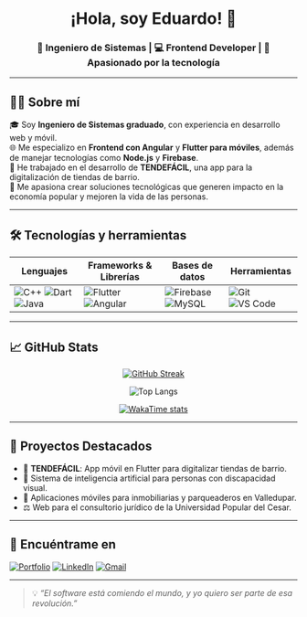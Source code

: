 <h1 align="center">¡Hola, soy Eduardo! 👋</h1>
<h3 align="center">🚀 Ingeniero de Sistemas | 💻 Frontend Developer | 📱 Apasionado por la tecnología</h3>

---

## 🧑‍💻 Sobre mí

🎓 Soy **Ingeniero de Sistemas graduado**, con experiencia en desarrollo web y móvil.  
🌐 Me especializo en **Frontend con Angular** y **Flutter para móviles**, además de manejar tecnologías como **Node.js** y **Firebase**.  
🌟 He trabajado en el desarrollo de **TENDEFÁCIL**, una app para la digitalización de tiendas de barrio.  
🎯 Me apasiona crear soluciones tecnológicas que generen impacto en la economía popular y mejoren la vida de las personas.

---

## 🛠️ Tecnologías y herramientas

| Lenguajes | Frameworks & Librerías | Bases de datos | Herramientas |
|----------|------------------------|----------------|--------------|
| ![C++](https://img.shields.io/badge/C++-00599C?style=flat&logo=c%2b%2b&logoColor=white) ![Dart](https://img.shields.io/badge/Dart-0175C2?style=flat&logo=dart&logoColor=white) ![Java](https://img.shields.io/badge/Java-007396?style=flat&logo=java&logoColor=white) | ![Flutter](https://img.shields.io/badge/Flutter-02569B?style=flat&logo=flutter&logoColor=white) ![Angular](https://img.shields.io/badge/Angular-DD0031?style=flat&logo=angular&logoColor=white) | ![Firebase](https://img.shields.io/badge/Firebase-FFCA28?style=flat&logo=firebase&logoColor=black) ![MySQL](https://img.shields.io/badge/MySQL-4479A1?style=flat&logo=mysql&logoColor=white) | ![Git](https://img.shields.io/badge/Git-F05032?style=flat&logo=git&logoColor=white) ![VS Code](https://img.shields.io/badge/VS%20Code-007ACC?style=flat&logo=visual-studio-code&logoColor=white) |

---

## 📈 GitHub Stats

<div align="center">
  
[![GitHub Streak](https://github-readme-streak-stats.herokuapp.com?user=Eduardo23o1&theme=tokyonight&hide_border=true)](https://git.io/streak-stats)

![Top Langs](https://github-readme-stats.vercel.app/api/top-langs/?username=Eduardo23o1&hide_progress=true&theme=tokyonight&layout=compact&hide_border=true)

[![WakaTime stats](https://github-readme-stats.vercel.app/api/wakatime?username=ffflabs&theme=tokyonight&hide_border=true)](https://github.com/anuraghazra/github-readme-stats)

</div>

---

## 📱 Proyectos Destacados

- 🛒 **TENDEFÁCIL**: App móvil en Flutter para digitalizar tiendas de barrio.  
- 🧠 Sistema de inteligencia artificial para personas con discapacidad visual.  
- 🏢 Aplicaciones móviles para inmobiliarias y parqueaderos en Valledupar.  
- ⚖️ Web para el consultorio jurídico de la Universidad Popular del Cesar.

---

## 🔗 Encuéntrame en

[![Portfolio](https://img.shields.io/badge/Portafolio-000?style=for-the-badge&logo=ko-fi&logoColor=white)](https://portafolio-eduardo-tapia.web.app/)
[![LinkedIn](https://img.shields.io/badge/LinkedIn-0A66C2?style=for-the-badge&logo=linkedin&logoColor=white)](https://www.linkedin.com/in/eduardotapiapadilla)
[![Gmail](https://img.shields.io/badge/Gmail-D14836?style=for-the-badge&logo=gmail&logoColor=white)](mailto:eduardotapiapadilla@gmail.com)

---

> 💡 *“El software está comiendo el mundo, y yo quiero ser parte de esa revolución.”*
